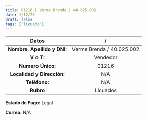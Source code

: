 ```yaml
---
title: 01216 | Verme Brenda | 40.025.002
date: 1/12/23
draft: false
tags: ['licuado']
---
```


|          **Datos**          |             /             |
|:---------------------------:|:-------------------------:|
| **Nombre, Apellido y DNI:** | Verme Brenda / 40.025.002 |
|          **V o T:**         |          Vendedor         |
|      **Numero Único:**      |           01216           |
|  **Localidad y Dirección:** |            N/A            |
|        **Teléfono:**        |            N/A            |
|          **Rubro**          |          Licuados         |

**Estado de Pago:** Legal

**Correo:** N/A
